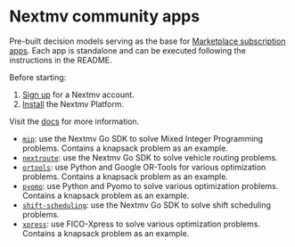# Nextmv community apps

Pre-built decision models serving as the base for [Marketplace subscription
apps][subscription-apps]. Each app is standalone and can be executed following
the instructions in the README.

Before starting:

1. [Sign up][signup] for a Nextmv account.
2. [Install][installation] the Nextmv Platform.

Visit the [docs][docs] for more information.

* [`mip`][mip]: use the Nextmv Go SDK to solve Mixed Integer Programming
  problems. Contains a knapsack problem as an example.
* [`nextroute`][nextroute]: use the Nextmv Go SDK to solve vehicle routing
      problems.
* [`ortools`][ortools]: use Python and Google OR-Tools for various optimization
      problems. Contains a knapsack problem as an example.
* [`pyomo`][pyomo]: use Python and Pyomo to solve various optimization
      problems. Contains a knapsack problem as an example.
* [`shift-scheduling`][shift-scheduling]: use the Nextmv Go SDK to solve shift
      scheduling problems.
* [`xpress`][xpress]: use FICO-Xpress to solve various optimization problems.
      Contains a knapsack problem as an example.

[subscription-apps]: https://nextmv.io/docs/platform/deploy-app/subscription-apps
[installation]: https://nextmv.io/docs/platform/installation
[docs]: https://nextmv.io/docs
[signup]: https://cloud.nextmv.io
[mip]: /mip/README.md
[nextroute]: /nextroute/README.md
[ortools]: /ortools/README.md
[pyomo]: /pyomo/README.md
[shift-scheduling]: /shift-scheduling/README.md
[xpress]: /xpress/README.md
